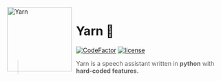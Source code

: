 <img width="150" height="150" align="left" style="float: left; margin: 0 10px 0 0;" alt="Yarn" src="https://www.emojiall.com/images/240/microsoft/1f9f6.png">

# Yarn 🧶

[![CodeFactor](https://www.codefactor.io/repository/github/sujalgoel/hackathon/badge)](https://www.codefactor.io/repository/github/sujalgoel/hackathon)
[![license](https://nuggies.js.org/assets/img/license.ade17f5e.svg)](https://github.com/sujalgoel/yarn/blob/master/LICENSE)

> Yarn is a speech assistant written in **python** with **hard-coded features.**